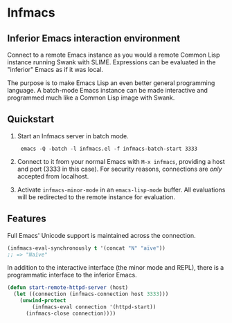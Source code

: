 # Infmacs
## Inferior Emacs interaction environment

Connect to a remote Emacs instance as you would a remote Common Lisp
instance running Swank with SLIME. Expressions can be evaluated in the
"inferior" Emacs as if it was local.

The purpose is to make Emacs Lisp an even better general programming
language. A batch-mode Emacs instance can be made interactive and
programmed much like a Common Lisp image with Swank.

## Quickstart

1. Start an Infmacs server in batch mode.

        emacs -Q -batch -l infmacs.el -f infmacs-batch-start 3333

2. Connect to it from your normal Emacs with `M-x infmacs`, providing
   a host and port (3333 in this case). For security reasons,
   connections are *only* accepted from localhost.

3. Activate `infmacs-minor-mode` in an `emacs-lisp-mode` buffer. All
   evaluations will be redirected to the remote instance for
   evaluation.

## Features

Full Emacs' Unicode support is maintained across the connection.

~~~el
(infmacs-eval-synchronously t '(concat "N" "aïve"))
;; => "Naïve"
~~~

In addition to the interactive interface (the minor mode and REPL),
there is a programmatic interface to the inferior Emacs.

~~~el
(defun start-remote-httpd-server (host)
  (let ((connection (infmacs-connection host 3333)))
    (unwind-protect
        (infmacs-eval connection '(httpd-start))
      (infmacs-close connection))))
~~~
